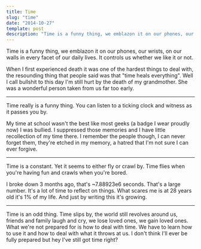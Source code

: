 ```yaml
---
title: Time
slug: "time"
date: "2014-10-27"
template: post
description: "Time is a funny thing, we emblazon it on our phones, our wrists, on our walls in every facet of our daily lives. It controls us whether we like it or not."
---
```

Time is a funny thing, we emblazon it on our phones, our wrists, on our walls in every facet of our daily lives. It controls us whether we like it or not.

When I first experienced death it was one of the hardest things to deal with, the resounding thing that people said was that "time heals everything". Well I call bullshit to this day I'm still hurt by the death of my grandmother. She was a wonderful person taken from us far too early.

---

Time really is a funny thing. You can listen to a ticking clock and witness as it passes you by.

My time at school wasn't the best like most geeks (a badge I wear proudly now) I was bullied. I suppressed those memories and I have little recollection of my time there. I remember the people though, I can never forget them, they're etched in my memory, a hatred that I'm not sure I can ever forgive.

---

Time is a constant. Yet it seems to either fly or crawl by. Time flies when you're having fun and crawls when you're bored.

I broke down 3 months ago, that's ~7.88923e6 seconds. That's a large number. It's a lot of time to reflect on things. What scares me is at 28 years old it's 1% of my life. And just by writing this it's growing.

---

Time is an odd thing. Time slips by, the world still revolves around us, friends and family laugh and cry, we lose loved ones, we gain loved ones. What we're not prepared for is how to deal with time. We have to learn how to use it and how to deal with what it throws at us. I don't think I'll ever be fully prepared but hey I've still got time right?

